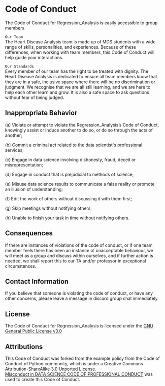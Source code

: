 # Code of Conduct

The Code of Conduct for Regression_Analysis is easily accessible to group members.  

```Our Team```   
The Heart Disease Analysis team is made up of MDS students with a wide range of skills, personalities, and experiences. Because of these differences, when working with team members, this Code of Conduct will help guide your interactions.

```Our Standards```   
Every member of our team has the right to be treated with dignity. The Heart Disease Analysis is dedicated to ensure all team members know that they are in a safe, inclusive space where there will be no discrimination or judgment. We recognise that we are all still learning, and we are here to help each other learn and grow. It is also a safe space to ask questions without fear of being judged.

## Inappropriate Behavior
(a) Violate or attempt to violate the Regression_Analysis’s Code of Conduct, knowingly assist or induce another to do so, or do so through the acts of another;

(b) Commit a criminal act related to the data scientist's professional services;

(c) Engage in data science involving dishonesty, fraud, deceit or misrepresentation;

(d) Engage in conduct that is prejudicial to methods of science;

(e) Misuse data science results to communicate a false reality or promote an illusion of understanding;

(f) Edit the work of others without discussing it with them first;

(g) Skip meetings without notifying others;

(h) Unable to finish your task in time without notifying others.

## Consequences
If there are instances of violations of the code of conduct, or if one team member feels there has been an instance of unacceptable behaviour, we will meet as a group and discuss within ourselves, and if further action is needed, we shall report this to our TA and/or professor in exceptional circumstances.

## Contact Information
If you believe that someone is violating the code of conduct, or have any other concerns, please leave a message in discord group chat immediately. 

## License
The Code of Conduct for Regression_Analysis is licensed under the [GNU General Public License v3.0](LICENSE)

## Attributions
This Code of Conduct was forked from the example policy from the Code of Conduct of Python community, which is under a Creative Commons Attribution-ShareAlike 3.0 Unported License.   
[Misconduct in DATA SCIENCE CODE OF PROFESSIONAL CONDUCT](https://www.datascienceassn.org/code-of-conduct.html#:~:text=(m)%20A%20data%20scientist%20shall,wrong%2C%20others%20pay%20the%20price.) was used to create this Code of Conduct.


```python

```
